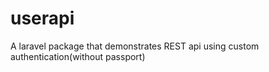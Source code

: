 <!DOCTYPE html>
<html>
<head>
	<title></title>
</head>
<body>
<h1>userapi</h1>
<p>A laravel package that demonstrates REST api using custom authentication(without passport)</p>
</body>
</html>
